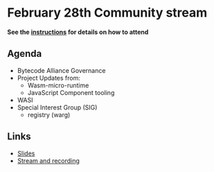 # February 28th Community stream

**See the [instructions](../README.md) for details on how to attend**

## Agenda

- Bytecode Alliance Governance
- Project Updates from:
  - Wasm-micro-runtime
  - JavaScript Component tooling
- WASI
- Special Interest Group (SIG)
  - registry (warg)

## Links

- [Slides](https://docs.google.com/presentation/d/1R_mDDpWm-layumtH652x0FuYJx8j5DuMGuqjgo50vxM/edit?usp=sharing)
- [Stream and recording](https://www.youtube.com/watch?v=9pLa7PUhPYA)

